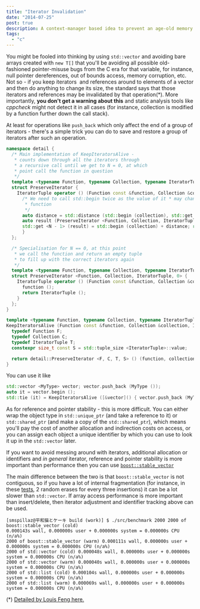 ```yaml
---
title: "Iterator Invalidation"
date: "2014-07-25"
post: true
description: A context-manager based idea to prevent an age-old memory problem with vectors
tags:
  - "c"
---
```


You might be fooled into thinking by using `std::vector` and avoiding bare arrays created with `new T[]` that you'll be avoiding all possible old-fashioned pointer-misuse bugs from the C era for that variable, for instance, null pointer dereferences, out of bounds access, memory corruption, etc. Not so - if you keep iterators  and references around to elements of a vector and then do anything to change its size, the standard says that those iterators and references may be invalidated by that operation(\*). More importantly, **you don't get a warning about this** and static analysis tools like *cppcheck* might not detect it in all cases (for instance, collection is modified by a function further down the call stack).

At least for operations like `push_back` which only affect the end of a group of iterators - there's a simple trick you can do to save and restore a group of iterators after such an operation.

```cpp
namespace detail {
  /* Main implementation of KeepIteratorsAlive -
   * counts down through all the iterators through
   * a recursive call until we get to N = 0, at which
   * point call the function in question
   */
  template <typename Function, typename Collection, typename IteratorTuple, size_t N>
  struct PreserveIterator {
    IteratorTuple operator () (Function const &function, Collection &collection, IteratorTuple const &tuple) {
      /* We need to call std::begin twice as the value of it * may change after we've called our iterator-modifying
       * function
       */
      auto distance = std::distance (std::begin (collection), std::get <N - 1> (tuple));
      auto result (PreserveIterator <Function, Collection, IteratorTuple, N - 1> () (function, collection, tuple));
      std::get <N - 1> (result) = std::begin (collection) + distance; return result;
      }
  };

  /* Specialisation for N == 0, at this point
   * we call the function and return an empty tuple
   * to fill up with the correct iterators again
   */
  template <typename Function, typename Collection, typename IteratorTuple>
  struct PreserveIterator <Function, Collection, IteratorTuple, 0> {
    IteratorTuple operator () (Function const &function, Collection &collection, IteratorTuple const &tuple) {
      function ();
      return IteratorTuple ();
    }
  };
}

template <typename Function, typename Collection, typename IteratorTuple> IteratorTuple
KeepIteratorsAlive (Function const &function, Collection &collection, IteratorTuple const &tuple) {
  typedef Function F;
  typedef Collection C;
  typedef IteratorTuple T;
  constexpr size_t const S = std::tuple_size <IteratorTuple>::value;

  return detail::PreserveIterator <F, C, T, S> () (function, collection, tuple);
}
```

You can use it like

```cpp
std::vector <MyType> vector; vector.push_back (MyType ());
auto it = vector.begin ();
std::tie (it) = KeepIteratorsAlive ([&vector]() { vector.push_back (MyType ()); }, vector, std::make_tuple (it));
```

As for reference and pointer stability - this is more difficult. You can either wrap the object type in `std::unique_ptr` (and take a reference to it) or `std::shared_ptr` (and make a copy of the `std::shared_ptr`), which means you'll pay the cost of another allocation and indirection costs on access, or you can assign each object a unique identifier by which you can use to look it up in the `std::vector` later.

If you want to avoid messing around with iterators, additional allocation or identifiers and _in general_ iterator, reference and pointer stability is more important than performance then you can use [`boost::stable_vector`](http://www.boost.org/doc/libs/1_53_0/doc/html/boost/container/stable_vector.html)

The main difference between the two is that `boost::stable_vector` is not contiguous, so if you have a lot of internal fragmentation (for instance, in these [tests](https://gist.github.com/smspillaz/e393e46b41ed40e0c239), 2 random erases for every three insertions) it can be a lot slower than `std::vector`. If array access performance is more important than insert/delete, then iterator adjustment and identifier tracking above can be used.

```
[smspillaz@平和猫とケーキ build (work)] $ ./src/benchmark 2000 2000 of boost::stable_vector (cold)
0.000143s wall, 0.000000s user + 0.000000s system = 0.000000s CPU (n/a%)
2000 of boost::stable_vector (warm) 0.000111s wall, 0.000000s user + 0.000000s system = 0.000000s CPU (n/a%)
2000 of std::vector (cold) 0.000048s wall, 0.000000s user + 0.000000s system = 0.000000s CPU (n/a%)
2000 of std::vector (warm) 0.000040s wall, 0.000000s user + 0.000000s system = 0.000000s CPU (n/a%)
2000 of std::list (cold) 0.000104s wall, 0.000000s user + 0.000000s system = 0.000000s CPU (n/a%)
2000 of std::list (warm) 0.000069s wall, 0.000000s user + 0.000000s system = 0.000000s CPU (n/a%)
```

(\*) [Detailed by Louis Feng here.](http://www.outofcore.com/2011/04/c-container-iterator-invalidation/)

